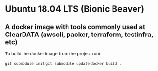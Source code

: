 Ubuntu 18.04 LTS (Bionic Beaver)
=====

A docker image with tools commonly used at ClearDATA (awscli, packer, terraform, testinfra, etc)
-----

To build the docker image from the project root:

`git submodule init`
`git submodule update`
`docker build .`
